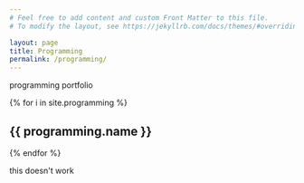 ```yaml
---
# Feel free to add content and custom Front Matter to this file.
# To modify the layout, see https://jekyllrb.com/docs/themes/#overriding-theme-defaults

layout: page
title: Programming
permalink: /programming/
---
```

programming portfolio

{% for i in site.programming  %}
  <h2>{{ programming.name }} </h2>
{% endfor %}

this doesn't work
